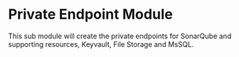 # Private Endpoint Module

This sub module will create the private endpoints for SonarQube and supporting resources, Keyvault, File Storage and MsSQL.
